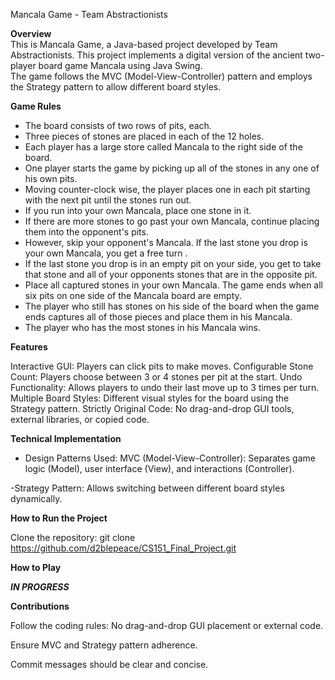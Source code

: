 Mancala Game - Team Abstractionists 

**Overview**   
This is Mancala Game, a Java-based project developed by Team Abstractionists. 
This project implements a digital version of the ancient two-player board game Mancala using Java Swing.  
The game follows the MVC (Model-View-Controller) pattern and employs the Strategy pattern to allow different board styles.

**Game Rules**
- The board consists of two rows of pits, each. 
- Three pieces of stones are placed in each of the 12 holes.
- Each player has a large store called Mancala to the right side of the board.
- One player starts the game by picking up all of the stones in any one of his own pits.
- Moving counter-clock wise, the player places one in each pit starting with the next pit until the stones run out.
- If you run into your own Mancala, place one stone in it.
- If there are more stones to go past your own Mancala, continue placing them into the opponent's pits.
- However, skip your opponent's Mancala. If the last stone you drop is your own Mancala, you get a free turn .
- If the last stone you drop is in an empty pit on your side, you get to take that stone and all of your opponents stones that are in the opposite pit.
- Place all captured stones in your own Mancala. The game ends when all six pits on one side of the Mancala board are empty.
- The player who still has stones on his side of the board when the game ends captures all of those pieces and place them in his Mancala. 
- The player who has the most stones in his Mancala wins.

**Features** 

Interactive GUI: Players can click pits to make moves.
Configurable Stone Count: Players choose between 3 or 4 stones per pit at the start.
Undo Functionality: Allows players to undo their last move up to 3 times per turn.
Multiple Board Styles: Different visual styles for the board using the Strategy pattern.
Strictly Original Code: No drag-and-drop GUI tools, external libraries, or copied code.

**Technical Implementation** 

- Design Patterns Used: MVC (Model-View-Controller): Separates game logic (Model), user interface (View), and interactions (Controller).

-Strategy Pattern: Allows switching between different board styles dynamically.

**How to Run the Project**

Clone the repository:
git clone https://github.com/d2blepeace/CS151_Final_Project.git

**How to Play**

***IN PROGRESS***

**Contributions**

Follow the coding rules: No drag-and-drop GUI placement or external code.

Ensure MVC and Strategy pattern adherence.

Commit messages should be clear and concise.

